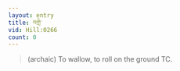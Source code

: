 ```yaml
---
layout: entry
title: བགྲེ་
vid: Hill:0266
count: 0
---
```

> (archaic) To wallow, to roll on the ground TC\.


